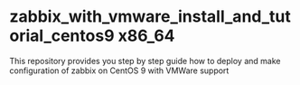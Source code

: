 # zabbix_with_vmware_install_and_tutorial_centos9 x86_64
This repository provides you step by step guide how to deploy and make configuration of zabbix on CentOS 9 with VMWare support
